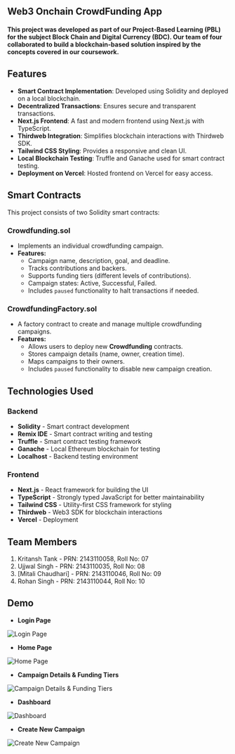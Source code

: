 ## Web3 Onchain CrowdFunding App

#### This project was developed as part of our **Project-Based Learning (PBL)** for the subject **Block Chain and Digital Currency (BDC)**. Our team of four collaborated to build a blockchain-based solution inspired by the concepts covered in our coursework.

## Features
- **Smart Contract Implementation**: Developed using Solidity and deployed on a local blockchain.
- **Decentralized Transactions**: Ensures secure and transparent transactions.
- **Next.js Frontend**: A fast and modern frontend using Next.js with TypeScript.
- **Thirdweb Integration**: Simplifies blockchain interactions with Thirdweb SDK.
- **Tailwind CSS Styling**: Provides a responsive and clean UI.
- **Local Blockchain Testing**: Truffle and Ganache used for smart contract testing.
- **Deployment on Vercel**: Hosted frontend on Vercel for easy access.

## Smart Contracts
This project consists of two Solidity smart contracts:

### Crowdfunding.sol
- Implements an individual crowdfunding campaign.
- **Features:**
  - Campaign name, description, goal, and deadline.
  - Tracks contributions and backers.
  - Supports funding tiers (different levels of contributions).
  - Campaign states: Active, Successful, Failed.
  - Includes `paused` functionality to halt transactions if needed.

### CrowdfundingFactory.sol
- A factory contract to create and manage multiple crowdfunding campaigns.
- **Features:**
  - Allows users to deploy new **Crowdfunding** contracts.
  - Stores campaign details (name, owner, creation time).
  - Maps campaigns to their owners.
  - Includes `paused` functionality to disable new campaign creation.

## Technologies Used
### Backend
- **Solidity** - Smart contract development
- **Remix IDE** - Smart contract writing and testing
- **Truffle** - Smart contract testing framework
- **Ganache** - Local Ethereum blockchain for testing
- **Localhost** - Backend testing environment

### Frontend
- **Next.js** - React framework for building the UI
- **TypeScript** - Strongly typed JavaScript for better maintainability
- **Tailwind CSS** - Utility-first CSS framework for styling
- **Thirdweb** - Web3 SDK for blockchain interactions
- **Vercel** - Deployment

## Team Members
1. Kritansh Tank - PRN: 2143110058, Roll No: 07 
2. Ujjwal Singh - PRN: 2143110035, Roll No: 08
3. [Mitali Chaudhari] - PRN: 2143110046, Roll No: 09
4. Rohan Singh - PRN: 2143110044, Roll No: 10

## Demo

- **Login Page**

![Login Page](https://drive.google.com/uc?id=1EAaQqMpIkM4ww7UW6KDuuWl3I_pZCvxV)


- **Home Page**

![Home Page](https://drive.google.com/uc?id=1uGr1FmgKbQ6ojLCLfbXRMWgpjrBSyrKi)


- **Campaign Details & Funding Tiers**

![Campaign Details & Funding Tiers](https://drive.google.com/uc?id=1eqDmKlU1gdCJLa6NawxcPnrULoK35tNQ)


- **Dashboard**

![Dashboard](https://drive.google.com/uc?id=1_jLxLjD5ySkbv4ruSLA7rPJmR2twDxmB)


- **Create New Campaign**

![Create New Campaign](https://drive.google.com/uc?id=1vgwEYRMt2VtXZ1b3mmDuAEAJpoL96t2G)
